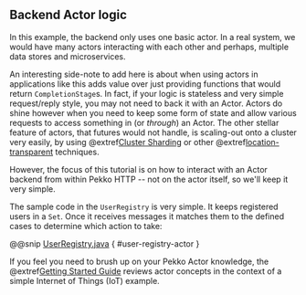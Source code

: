 Backend Actor logic
-------------------

In this example, the backend only uses one basic actor. In a real system, we would have many actors interacting with each other and perhaps, multiple data stores and microservices. 

An interesting side-note to add here is about when using actors in applications like this adds value over just providing functions that would return `CompletionStage`s.
In fact, if your logic is stateless and very simple request/reply style, you may not need to back it with an Actor. Actors do shine however when you need to keep some form of state and allow various requests to access something in (or *through*) an Actor. The other stellar feature of actors, that futures would not handle, is scaling-out onto a cluster very easily, by using @extref[Cluster Sharding](pekko:cluster-sharding.html) or other @extref[location-transparent](pekko:general/remoting.html) techniques.

However, the focus of this tutorial is on how to interact with an Actor backend from within Pekko HTTP -- not on the actor itself, so we'll keep it very simple.
 
The sample code in the `UserRegistry` is very simple. It keeps registered users in a `Set`. Once it receives messages it matches them to the defined cases to determine which action to take:

@@snip [UserRegistry.java]($g8src$/java/$package$/UserRegistry.java) { #user-registry-actor }

If you feel you need to brush up on your Pekko Actor knowledge, the @extref[Getting Started Guide](pekko:guide/index.html) reviews actor concepts in the context of a simple Internet of Things (IoT) example.
